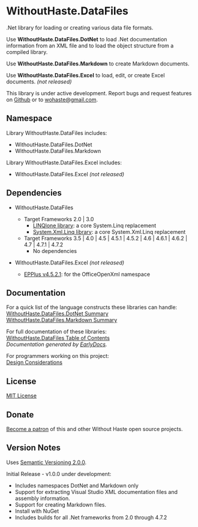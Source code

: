 # WithoutHaste.DataFiles

.Net library for loading or creating various data file formats.

Use **WithoutHaste.DataFiles.DotNet** to load .Net documentation information from an XML file and to load the object structure from a compiled library.  

Use **WithoutHaste.DataFiles.Markdown** to create Markdown documents.  

Use **WithoutHaste.DataFiles.Excel** to load, edit, or create Excel documents. _(not released)_

This library is under active development. Report bugs and request features on [Github](https://github.com/WithoutHaste/WithoutHaste.DataFiles/issues) or to wohaste@gmail.com.

## Namespace

Library WithoutHaste.DataFiles includes:  
* WithoutHaste.DataFiles.DotNet
* WithoutHaste.DataFiles.Markdown

Library WithoutHaste.DataFiles.Excel includes:  
* WithoutHaste.DataFiles.Excel _(not released)_

## Dependencies

* WithoutHaste.DataFiles
  * Target Frameworks 2.0 | 3.0
    * [LINQlone library](https://www.nuget.org/packages/LINQlone/): a core System.Linq replacement
    * [System.Xml.Linq library](https://www.nuget.org/packages/System.Xml.Linq/): a core System.Xml.Linq replacement
  * Target Frameworks 3.5 | 4.0 | 4.5 | 4.5.1 | 4.5.2 | 4.6 | 4.6.1 | 4.6.2 | 4.7 | 4.7.1 | 4.7.2
    * No dependencies
	
* WithoutHaste.DataFiles.Excel _(not released)_
  * [EPPlus v4.5.2.1](https://www.nuget.org/packages/EPPlus/): for the OfficeOpenXml namespace

## Documentation

For a quick list of the language constructs these libraries can handle:  
[WithoutHaste.DataFiles.DotNet Summary](DOTNET_SUMMARY.md)  
[WithoutHaste.DataFiles.Markdown Summary](MARKDOWN_SUMMARY.md)  

For full documentation of these libraries:  
[WithoutHaste.DataFiles Table of Contents](documentation/TableOfContents.md)  
_Documentation generated by [EarlyDocs](https://github.com/WithoutHaste/EarlyDocs)._  

For programmers working on this project:  
[Design Considerations](DESIGN.md)  

## License

[MIT License](https://github.com/WithoutHaste/WithoutHaste.DataFiles/blob/master/LICENSE)

## Donate

[Become a patron](https://www.patreon.com/withouthaste) of this and other Without Haste open source projects.

## Version Notes

Uses [Semantic Versioning 2.0.0](https://semver.org/).

Initial Release - v1.0.0 under development:
- Includes namespaces DotNet and Markdown only
- Support for extracting Visual Studio XML documentation files and assembly information.  
- Support for creating Markdown files.  
- Install with NuGet  
- Includes builds for all .Net frameworks from 2.0 through 4.7.2  
